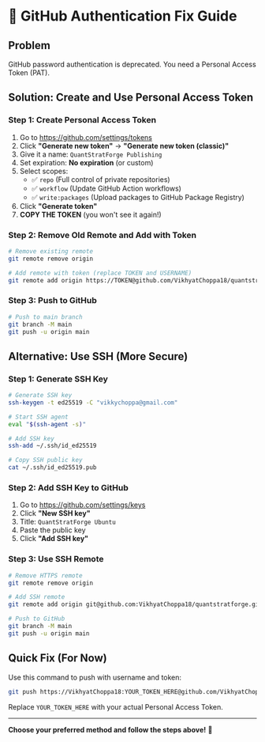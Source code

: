 # 🔐 GitHub Authentication Fix Guide

## Problem
GitHub password authentication is deprecated. You need a Personal Access Token (PAT).

## Solution: Create and Use Personal Access Token

### Step 1: Create Personal Access Token

1. Go to https://github.com/settings/tokens
2. Click **"Generate new token"** → **"Generate new token (classic)"**
3. Give it a name: `QuantStratForge Publishing`
4. Set expiration: **No expiration** (or custom)
5. Select scopes:
   - ✅ `repo` (Full control of private repositories)
   - ✅ `workflow` (Update GitHub Action workflows)
   - ✅ `write:packages` (Upload packages to GitHub Package Registry)
6. Click **"Generate token"**
7. **COPY THE TOKEN** (you won't see it again!)

### Step 2: Remove Old Remote and Add with Token

```bash
# Remove existing remote
git remote remove origin

# Add remote with token (replace TOKEN and USERNAME)
git remote add origin https://TOKEN@github.com/VikhyatChoppa18/quantstratforge.git
```

### Step 3: Push to GitHub

```bash
# Push to main branch
git branch -M main
git push -u origin main
```

## Alternative: Use SSH (More Secure)

### Step 1: Generate SSH Key

```bash
# Generate SSH key
ssh-keygen -t ed25519 -C "vikkychoppa@gmail.com"

# Start SSH agent
eval "$(ssh-agent -s)"

# Add SSH key
ssh-add ~/.ssh/id_ed25519

# Copy SSH public key
cat ~/.ssh/id_ed25519.pub
```

### Step 2: Add SSH Key to GitHub

1. Go to https://github.com/settings/keys
2. Click **"New SSH key"**
3. Title: `QuantStratForge Ubuntu`
4. Paste the public key
5. Click **"Add SSH key"**

### Step 3: Use SSH Remote

```bash
# Remove HTTPS remote
git remote remove origin

# Add SSH remote
git remote add origin git@github.com:VikhyatChoppa18/quantstratforge.git

# Push to GitHub
git branch -M main
git push -u origin main
```

## Quick Fix (For Now)

Use this command to push with username and token:

```bash
git push https://VikhyatChoppa18:YOUR_TOKEN_HERE@github.com/VikhyatChoppa18/quantstratforge.git main
```

Replace `YOUR_TOKEN_HERE` with your actual Personal Access Token.

---

**Choose your preferred method and follow the steps above!** 🚀
